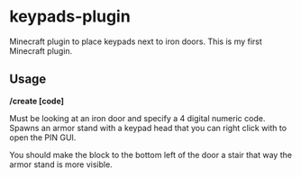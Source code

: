 # keypads-plugin
Minecraft plugin to place keypads next to iron doors. This is my first Minecraft plugin.

## Usage

**/create [code]**

Must be looking at an iron door and specify a 4 digital numeric code. 
Spawns an armor stand with a keypad head that you can right click with to open the PIN GUI.

You should make the block to the bottom left of the door a stair that way the armor stand is more visible.
